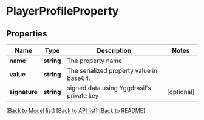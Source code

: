 # PlayerProfileProperty

## Properties
Name | Type | Description | Notes
------------ | ------------- | ------------- | -------------
**name** | **string** | The property name | 
**value** | **string** | The serialized property value in base64. | 
**signature** | **string** | signed data using Yggdrasil&#39;s private key | [optional] 

[[Back to Model list]](../README.md#documentation-for-models) [[Back to API list]](../README.md#documentation-for-api-endpoints) [[Back to README]](../README.md)


